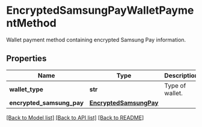 # EncryptedSamsungPayWalletPaymentMethod

Wallet payment method containing encrypted Samsung Pay information.
## Properties
Name | Type | Description | Notes
------------ | ------------- | ------------- | -------------
**wallet_type** | **str** | Type of wallet. | 
**encrypted_samsung_pay** | [**EncryptedSamsungPay**](EncryptedSamsungPay.md) |  | 

[[Back to Model list]](../README.md#documentation-for-models) [[Back to API list]](../README.md#documentation-for-api-endpoints) [[Back to README]](../README.md)


